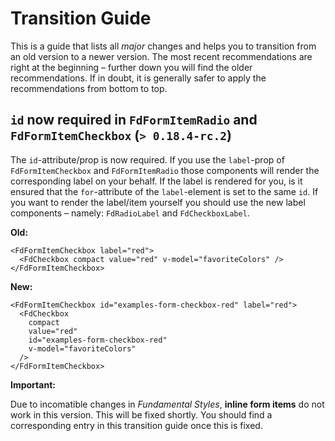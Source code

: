 # Transition Guide
This is a guide that lists all *major* changes and helps you to transition from an old version to a newer version. The most recent recommendations are right at the beginning – further down you will find the older recommendations. If in doubt, it is generally safer to apply the recommendations from bottom to top.

## `id` now required in `FdFormItemRadio` and `FdFormItemCheckbox` (`> 0.18.4-rc.2`)

The `id`-attribute/prop is now required. If you use the `label`-prop of `FdFormItemCheckbox` and `FdFormItemRadio` those components will render the corresponding label on your behalf. If the label is rendered for you, is it ensured that the `for`-attribute of the `label`-element is set to the same `id`. If you want to render the label/item yourself you should use the new label components – namely: `FdRadioLabel` and `FdCheckboxLabel`.

**Old:**

```markup
<FdFormItemCheckbox label="red">
  <FdCheckbox compact value="red" v-model="favoriteColors" />
</FdFormItemCheckbox>
```

**New:**

```
<FdFormItemCheckbox id="examples-form-checkbox-red" label="red">
  <FdCheckbox
    compact
    value="red"
    id="examples-form-checkbox-red"
    v-model="favoriteColors"
  />
</FdFormItemCheckbox>
```

**Important:**

Due to incomatible changes in *Fundamental Styles*, **inline form items** do not work in this version. This will be fixed shortly. You should find a corresponding entry in this transition guide once this is fixed.